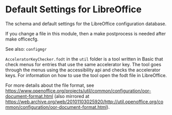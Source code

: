 # Default Settings for LibreOffice

The schema and default settings for the LibreOffice configuration database.

If you change a file in this module, then a make postprocess is needed after make officecfg.

See also: `configmgr`

`AcceleratorKeyChecker.fodt` in the `util` folder is a tool written in Basic that check menus for
entries that use the same accelerator key. The tool goes through the menus using the accessibility
api and checks the accelerator keys. For information on how to use the tool open the fodt file
in LibreOffice.

For more details about the file format, see
<https://www.openoffice.org/projects/util/common/configuration/oor-document-format.html> (also
mirrored at
<https://web.archive.org/web/20101103025920/http://util.openoffice.org/common/configuration/oor-document-format.html>).
